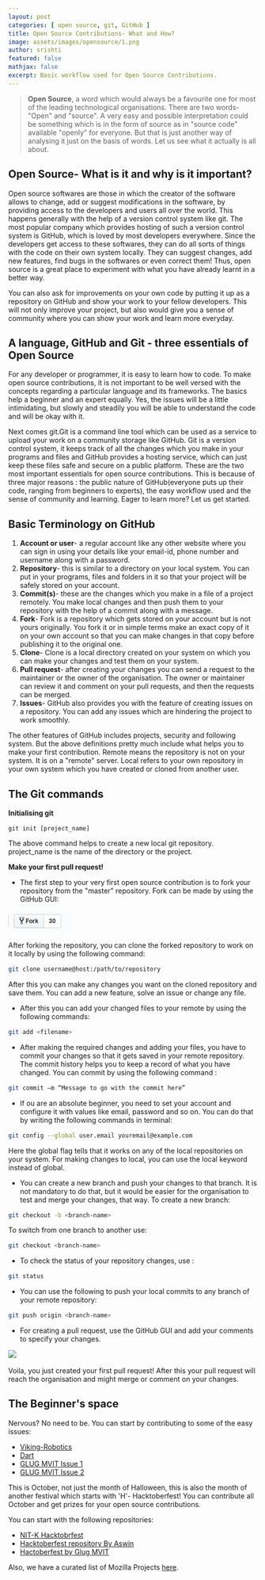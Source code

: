 ```yaml
---
layout: post
categories: [ open source, git, GitHub ]
title: Open Source Contributions- What and How?
image: assets/images/opensource/1.png
author: srishti
featured: false
mathjax: false
excerpt: Basic workflow used for Open Source Contributions.
---
```

>**Open Source**, a word which would always be a favourite one for most of the leading technological organisations. There are two words- "Open" and "source". A very easy and possible interpretation could be something which is in the form of source as in "source code" available "openly" for everyone. But that is just another way of analysing it just on the basis of words. Let us see what it actually is all about.

## Open Source- What is it and why is it important?
Open source softwares are those in which the creator of the software allows to change, add or suggest modifications in the software, by providing access to the developers and users all over the world. This happens generally with the help of a version control system like git. The most popular company which provides hosting of such a version control system is GitHub, which is loved by most developers everywhere. Since the developers get access to these softwares, they can do all sorts of things with the code on their own system locally. They can suggest changes, add new features, find bugs in the softwares or even correct them! Thus, open source is a great place to experiment with what you have already learnt in a better way. 

You can also ask for improvements on your own code by putting it up as a repository on GitHub and show your work to your fellow developers. This will not only improve your project, but also would give you a sense of community where you can show your work and learn more everyday.

## A language, GitHub and Git - three essentials of Open Source
For any developer or programmer, it is easy to learn how to code. To make open source contributions, it is not important to be well versed with the concepts regarding a particular language and its frameworks. The basics help a beginner and an expert equally. Yes, the issues will be a little intimidating, but slowly and steadily you will be able to understand the code and will be okay with it.

Next comes git.Git is a command line tool which can be used as a service to upload your work on a community storage like GitHub. Git is a version control system, it keeps track of all the changes which you make in your programs and files and GitHub provides a hosting service, which can just keep these files safe and secure on a public platform. These are the two most important essentials for open source contributions. This is because of three major reasons : the public nature of GitHub(everyone puts up their code, ranging from beginners to experts), the easy workflow used and the sense of community and learning. Eager to learn more? Let us get started. 

## Basic Terminology on GitHub
 1. **Account or user**- a regular account like any other website where you can sign in using your details like your email-id, phone number and username along with a password.
 2. **Repository**- this is similar to a directory on your local system. You can put in your programs, files and folders in it so that your project will be safely stored on your account.
 3. **Commit(s)**- these are the changes which you make in a file of a project remotely. You make local changes and then push them to your repository with the help of a commit along with a message.
 4. **Fork**- Fork is a repository which gets stored on your account but is not yours originally. You fork it or in simple terms make an exact copy of it on your own account so that you can make changes in that copy before publishing it to the original one.
 5. **Clone**- Clone is a local directory created on your system on which you can make your changes and test them on your system.
 6. **Pull request**- after creating your changes you can send a request to the maintainer or the owner of the organisation. The owner or maintainer can review it and comment on your pull requests, and then the requests can be merged.
 7. **Issues**- GitHub also provides you with the feature of creating issues on a repository. You can add any issues which are hindering the project to work smoothly.

 The other features of GitHub includes projects, security and following system. But the above definitions pretty much include what helps you to make your first contribution. Remote means the repository is not on your system. It is on a "remote" server. Local refers to your own repository in your own system which you have created or cloned from another user.

## The Git commands
**Initialising git**

```
git init [project_name]

```
The above command helps to create a new local git repository. project_name is the name of the directory or the project.


 **Make your first pull request!**
 - The first step to your very first open source contribution is to fork your repository from the "master" repository. Fork can be made by using the GitHub GUI: 

 ![](/assets/images/opensource/fork.png) 

 After forking the repository, you can clone the forked repository to work on it locally by using the following command:

 
 ```sh
 git clone username@host:/path/to/repository
```

After this you can make any changes you want on the cloned repository and save them.  You can add a new feature, solve an issue or change any file.

- After this you can add your changed files to your remote by using the following commands:

```sh
git add <filename>
```
- After making the required changes and adding your files, you have to commit your changes so that it gets saved in your remote repository. The commit history helps you to keep a record of what you have changed. You can commit by using the following command :

```sh
git commit –m “Message to go with the commit here”
```
- If ou are an absolute beginner, you need to set your account and configure it with values like email, password and so on. You can do that by writing the following commands in terminal:

```sh
git config --global user.email youremail@example.com
```
Here the global flag tells that it works on any of the local repositories on your system.
For making changes to local, you can use the local keyword instead of global. 

- You can create a new branch and push your changes to that branch. It is not mandatory to do that, but it would be easier for the organisation to test and merge your changes, that way. To create a new branch:

```sh
git checkout -b <branch-name>
```
To switch from one branch to another use:

```sh
git checkout <branch-name> 
```
- To check  the status of your repository changes, use :
```sh
git status
```
- You can use the following to push your local commits to any branch of your remote repository:
```sh
git push origin <branch-name>
```
- For creating a pull request, use the GitHub GUI and add your comments to specify your changes. 

<img src= "https://help.github.com/assets/images/help/pull_requests/pullrequest-send.png">

Voila, you just created your first pull request! After this your pull request will reach the organisation and might merge or comment on your changes. 

## The Beginner's space

Nervous? No need to be. You can start by contributing to some of the easy issues: 
- [Viking-Robotics](https://github.com/DVC-Viking-Robotics/webapp/issues/60)
- [Dart](https://github.com/dart-lang/site-www/issues/1976)
- [GLUG MVIT Issue 1](https://github.com/glugmvit/glugmvit.github.io/issues/36)
- [GLUG MVIT Issue 2](https://github.com/glugmvit/glugmvit.github.io/issues/42)

This is October, not just the month of Halloween, this is also the month of another festival which starts with 'H'- Hacktoberfest! You can contribute all October and get prizes for your open source contributions. 

You can start with the following repositories:
- [NIT-K Hacktobrfest](https://github.com/WebClub-NITK/Hacktoberfest-2k19/)
- [Hacktoberfest repository By Aswin](https://github.com/infiniteoverflow/Hacktoberfest_19)
- [Hactoberfest by Glug MVIT](https://github.com/glugmvit/Hacktoberfest)

Also, we have a curated list of Mozilla Projects [here](https://docs.google.com/document/d/1tFS-Yc0F91efiKwmYzGy9TrlGReXzFrVSMn39TGeC0c/edit).
